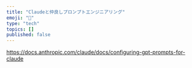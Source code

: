 ```yaml
---
title: "Claudeと仲良しプロンプトエンジニアリング"
emoji: "👻"
type: "tech"
topics: []
published: false
---
```


https://docs.anthropic.com/claude/docs/configuring-gpt-prompts-for-claude